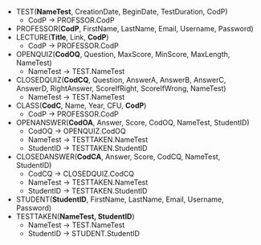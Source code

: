 - TEST(**NameTest**, CreationDate, BeginDate, TestDuration, CodP)
  - CodP -> PROFSSOR.CodP
- PROFESSOR(**CodP**, FirstName, LastName, Email, Username, Password)
- LECTURE(**Title**, Link, **CodP**)
  - CodP -> PROFESSOR.CodP
- OPENQUIZ(**CodOQ**, Question, MaxScore, MinScore, MaxLength, NameTest)
  - NameTest -> TEST.NameTest
- CLOSEDQUIZ(**CodCQ**, Question, AnswerA, AnswerB, AnswerC, AnswerD, RightAnswer, ScoreIfRight, ScoreIfWrong, NameTest)
  - NameTest -> TEST.NameTest
- CLASS(**CodC**, Name, Year, CFU, **CodP**)
  - CodP -> PROFESSOR.CodP
- OPENANSWER(**CodOA**, Answer, Score, CodOQ, NameTest, StudentID)
  - CodOQ -> OPENQUIZ.CodOQ
  - NameTest -> TESTTAKEN.NameTest
  - StudentID -> TESTTAKEN.StudentID
- CLOSEDANSWER(**CodCA**, Answer, Score, CodCQ, NameTest, StudentID)
  - CodCQ -> CLOSEDQUIZ.CodCQ
  - NameTest -> TESTTAKEN.NameTest
  - StudentID -> TESTTAKEN.StudentID
- STUDENT(**StudentID**, FirstName, LastName, Email, Username, Password)
- TESTTAKEN(**NameTest, StudentID**)
  - NameTest -> TEST.NameTest
  - StudentID -> STUDENT.StudentID 
